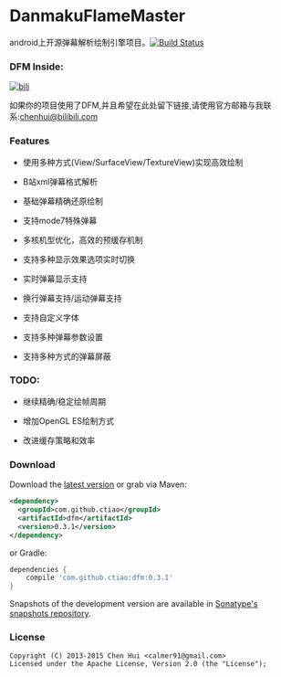 DanmakuFlameMaster
==================

android上开源弹幕解析绘制引擎项目。[![Build Status](https://travis-ci.org/Bilibili/DanmakuFlameMaster.png?branch=master)](https://travis-ci.org/Bilibili/DanmakuFlameMaster)

### DFM Inside: 
[![bili](https://raw.github.com/ctiao/ctiao.github.io/master/images/apps/bili.png?raw=true)](https://play.google.com/store/apps/details?id=tv.danmaku.bili)

如果你的项目使用了DFM,并且希望在此处留下链接,请使用官方邮箱与我联系:chenhui@bilibili.com

### Features

- 使用多种方式(View/SurfaceView/TextureView)实现高效绘制

- B站xml弹幕格式解析

- 基础弹幕精确还原绘制

- 支持mode7特殊弹幕

- 多核机型优化，高效的预缓存机制

- 支持多种显示效果选项实时切换

- 实时弹幕显示支持

- 换行弹幕支持/运动弹幕支持

- 支持自定义字体

- 支持多种弹幕参数设置

- 支持多种方式的弹幕屏蔽

### TODO:

- 继续精确/稳定绘帧周期

- 增加OpenGL ES绘制方式

- 改进缓存策略和效率


### Download
Download the [latest version][1] or grab via Maven:

```xml
<dependency>
  <groupId>com.github.ctiao</groupId>
  <artifactId>dfm</artifactId>
  <version>0.3.1</version>
</dependency>
```

or Gradle:
```groovy
dependencies {
    compile 'com.github.ctiao:dfm:0.3.1'
}
```
Snapshots of the development version are available in [Sonatype's snapshots repository][2].


### License
    Copyright (C) 2013-2015 Chen Hui <calmer91@gmail.com>
    Licensed under the Apache License, Version 2.0 (the "License");


[1]:https://oss.sonatype.org/#nexus-search;gav~com.github.ctiao~dfm~~~
[2]:https://oss.sonatype.org/content/repositories/snapshots/
